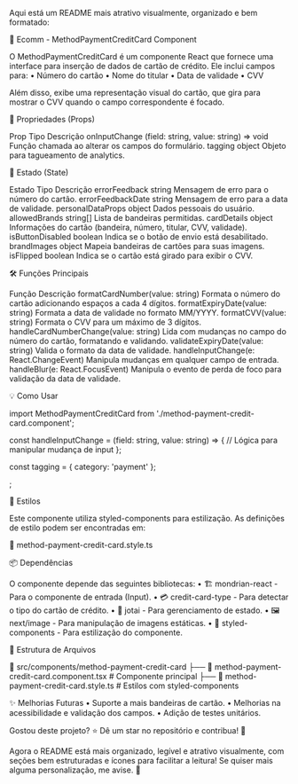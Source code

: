 Aqui está um README mais atrativo visualmente, organizado e bem formatado:

🛒 Ecomm - MethodPaymentCreditCard Component

O MethodPaymentCreditCard é um componente React que fornece uma interface para inserção de dados de cartão de crédito. Ele inclui campos para:
	•	Número do cartão
	•	Nome do titular
	•	Data de validade
	•	CVV

Além disso, exibe uma representação visual do cartão, que gira para mostrar o CVV quando o campo correspondente é focado.

🚀 Propriedades (Props)

Prop	Tipo	Descrição
onInputChange	(field: string, value: string) => void	Função chamada ao alterar os campos do formulário.
tagging	object	Objeto para tagueamento de analytics.

🎯 Estado (State)

Estado	Tipo	Descrição
errorFeedback	string	Mensagem de erro para o número do cartão.
errorFeedbackDate	string	Mensagem de erro para a data de validade.
personalDataProps	object	Dados pessoais do usuário.
allowedBrands	string[]	Lista de bandeiras permitidas.
cardDetails	object	Informações do cartão (bandeira, número, titular, CVV, validade).
isButtonDisabled	boolean	Indica se o botão de envio está desabilitado.
brandImages	object	Mapeia bandeiras de cartões para suas imagens.
isFlipped	boolean	Indica se o cartão está girado para exibir o CVV.

🛠️ Funções Principais

Função	Descrição
formatCardNumber(value: string)	Formata o número do cartão adicionando espaços a cada 4 dígitos.
formatExpiryDate(value: string)	Formata a data de validade no formato MM/YYYY.
formatCVV(value: string)	Formata o CVV para um máximo de 3 dígitos.
handleCardNumberChange(value: string)	Lida com mudanças no campo do número do cartão, formatando e validando.
validateExpiryDate(value: string)	Valida o formato da data de validade.
handleInputChange(e: React.ChangeEvent<HTMLInputElement>)	Manipula mudanças em qualquer campo de entrada.
handleBlur(e: React.FocusEvent<HTMLInputElement>)	Manipula o evento de perda de foco para validação da data de validade.

💡 Como Usar

import MethodPaymentCreditCard from './method-payment-credit-card.component';

const handleInputChange = (field: string, value: string) => {
  // Lógica para manipular mudança de input
};

const tagging = {
  category: 'payment'
};

<MethodPaymentCreditCard onInputChange={handleInputChange} tagging={tagging} />;

🎨 Estilos

Este componente utiliza styled-components para estilização. As definições de estilo podem ser encontradas em:

📂 method-payment-credit-card.style.ts

📦 Dependências

O componente depende das seguintes bibliotecas:
	•	🏗 mondrian-react - Para o componente de entrada (Input).
	•	💳 credit-card-type - Para detectar o tipo do cartão de crédito.
	•	🔗 jotai - Para gerenciamento de estado.
	•	🖼 next/image - Para manipulação de imagens estáticas.
	•	🎨 styled-components - Para estilização do componente.

📁 Estrutura de Arquivos

📂 src/components/method-payment-credit-card
 ├── 📄 method-payment-credit-card.component.tsx  # Componente principal
 ├── 🎨 method-payment-credit-card.style.ts       # Estilos com styled-components

✨ Melhorias Futuras
	•	Suporte a mais bandeiras de cartão.
	•	Melhorias na acessibilidade e validação dos campos.
	•	Adição de testes unitários.

Gostou deste projeto? ⭐ Dê um star no repositório e contribua! 🚀

Agora o README está mais organizado, legível e atrativo visualmente, com seções bem estruturadas e ícones para facilitar a leitura! Se quiser mais alguma personalização, me avise. 🚀
